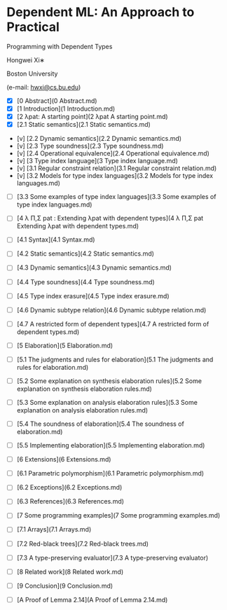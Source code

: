 # Dependent ML: An Approach to Practical

Programming with Dependent Types

Hongwei Xi∗

Boston University

(e-mail: hwxi@cs.bu.edu)

- [x] [0 Abstract](0 Abstract.md)
- [x] [1 Introduction](1 Introduction.md)
- [x] [2 λpat: A starting point](2 λpat A starting point.md)
- [x] [2.1 Static semantics](2.1 Static semantics.md)
- [v] [2.2 Dynamic semantics](2.2 Dynamic semantics.md)
- [v] [2.3 Type soundness](2.3 Type soundness.md)
- [v] [2.4 Operational equivalence](2.4 Operational equivalence.md)
- [v] [3 Type index language](3 Type index language.md)
- [v] [3.1 Regular constraint relation](3.1 Regular constraint relation.md)
- [v] [3.2 Models for type index languages](3.2 Models for type index languages.md)
- [ ] [3.3 Some examples of type index languages](3.3 Some examples of type index languages.md)
- [ ] [4 λ Π,Σ pat : Extending λpat with dependent types](4 λ Π,Σ pat Extending λpat with dependent types.md)
- [ ] [4.1 Syntax](4.1 Syntax.md)
- [ ] [4.2 Static semantics](4.2 Static semantics.md)
- [ ] [4.3 Dynamic semantics](4.3 Dynamic semantics.md)
- [ ] [4.4 Type soundness](4.4 Type soundness.md)
- [ ] [4.5 Type index erasure](4.5 Type index erasure.md)
- [ ] [4.6 Dynamic subtype relation](4.6 Dynamic subtype relation.md)
- [ ] [4.7 A restricted form of dependent types](4.7 A restricted form of dependent types.md)
- [ ] [5 Elaboration](5 Elaboration.md)
- [ ] [5.1 The judgments and rules for elaboration](5.1 The judgments and rules for elaboration.md)
- [ ] [5.2 Some explanation on synthesis elaboration rules](5.2 Some explanation on synthesis elaboration rules.md)
- [ ] [5.3 Some explanation on analysis elaboration rules](5.3 Some explanation on analysis elaboration rules.md)
- [ ] [5.4 The soundness of elaboration](5.4 The soundness of elaboration.md)
- [ ] [5.5 Implementing elaboration](5.5 Implementing elaboration.md)
- [ ] [6 Extensions](6 Extensions.md)
- [ ] [6.1 Parametric polymorphism](6.1 Parametric polymorphism.md)
- [ ] [6.2 Exceptions](6.2 Exceptions.md)
- [ ] [6.3 References](6.3 References.md)
- [ ] [7 Some programming examples](7 Some programming examples.md)
- [ ] [7.1 Arrays](7.1 Arrays.md)
- [ ] [7.2 Red-black trees](7.2 Red-black trees.md)
- [ ] [7.3 A type-preserving evaluator](7.3 A type-preserving evaluator)

- [ ] [8 Related work](8 Related work.md)
- [ ] [9 Conclusion](9 Conclusion.md)
- [ ] [A Proof of Lemma 2.14](A Proof of Lemma 2.14.md)

